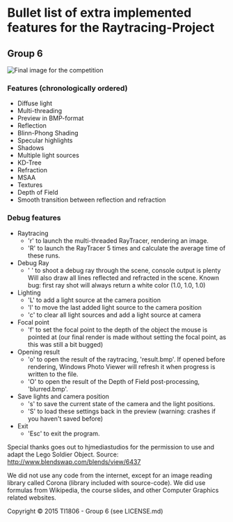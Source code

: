 # Bullet list of extra implemented features for the Raytracing-Project

## Group 6

![Final image for the competition](http://i.imgur.com/eQAUTMn.jpg)

### Features (chronologically ordered)

 - Diffuse light
 - Multi-threading
 - Preview in BMP-format
 - Reflection
 - Blinn-Phong Shading
 - Specular highlights
 - Shadows
 - Multiple light sources
 - KD-Tree
 - Refraction
 - MSAA
 - Textures
 - Depth of Field
 - Smooth transition between reflection and refraction

### Debug features
 - Raytracing
    - 'r' to launch the multi-threaded RayTracer, rendering an image. 
    - 'R' to launch the RayTracer 5 times and calculate the average time of these runs.
 - Debug Ray
    - ' ' to shoot a debug ray through the scene, console output is plenty
     Will also draw all lines reflected and refracted in the scene.
     Known bug: first ray shot will always return a white color (1.0, 1.0, 1.0)
 - Lighting
    - 'L' to add a light source at the camera position
    - 'l' to move the last added light source to the camera position
    - 'c' to clear all light sources and add a light source at camera
 - Focal point
    - 'f' to set the focal point to the depth of the object the mouse is pointed at
(our final render is made without setting the focal point, as this was still a bit bugged)
 - Opening result
    - 'o' to open the result of the raytracing, 'result.bmp'.
     If opened before rendering, Windows Photo Viewer will refresh it when progress is written to the file.
    - 'O' to open the result of the Depth of Field post-processing, 'blurred.bmp'.
 - Save lights and camera position
    - 's' to save the current state of the camera and the light positions.
    - 'S' to load these settings back in the preview (warning: crashes if you haven't saved before)
 - Exit
    - 'Esc' to exit the program.


Special thanks goes out to hjmediastudios for the permission to use and adapt the Lego Soldier Object.
Source: http://www.blendswap.com/blends/view/6437

We did not use any code from the internet, except for an image reading library called Corona (library included with source-code). We did use formulas from Wikipedia, the course slides, and other Computer Graphics related websites.

Copyright © 2015 TI1806 - Group 6 (see LICENSE.md)
